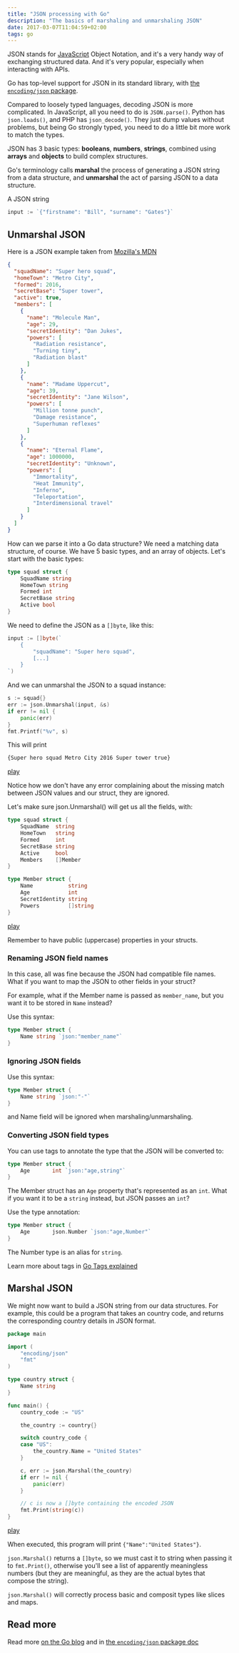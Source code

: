 ```yaml
---
title: "JSON processing with Go"
description: "The basics of marshaling and unmarshaling JSON"
date: 2017-03-07T11:04:59+02:00
tags: go
---
```


JSON stands for [JavaScript](/javascript/) Object Notation, and it's a very handy way of exchanging structured data. And it's very popular, especially when interacting with APIs.

Go has top-level support for JSON in its standard library, with [the `encoding/json` package](https://golang.org/pkg/encoding/json/).

Compared to loosely typed languages, decoding JSON is more complicated. In JavaScript, all you need to do is `JSON.parse()`. Python has `json.loads()`, and PHP has `json_decode()`. They just dump values without problems, but being Go strongly typed, you need to do a little bit more work to match the types.

JSON has 3 basic types: **booleans**, **numbers**, **strings**, combined using **arrays** and **objects** to build complex structures.

Go's terminology calls **marshal** the process of generating a JSON string from a data structure, and **unmarshal** the act of parsing JSON to a data structure.

A JSON string

```go
input := `{"firstname": "Bill", "surname": "Gates"}`
```

## Unmarshal JSON

Here is a JSON example taken from [Mozilla's MDN](https://developer.mozilla.org/en-US/docs/Learn/JavaScript/Objects/JSON)

```json
{
  "squadName": "Super hero squad",
  "homeTown": "Metro City",
  "formed": 2016,
  "secretBase": "Super tower",
  "active": true,
  "members": [
    {
      "name": "Molecule Man",
      "age": 29,
      "secretIdentity": "Dan Jukes",
      "powers": [
        "Radiation resistance",
        "Turning tiny",
        "Radiation blast"
      ]
    },
    {
      "name": "Madame Uppercut",
      "age": 39,
      "secretIdentity": "Jane Wilson",
      "powers": [
        "Million tonne punch",
        "Damage resistance",
        "Superhuman reflexes"
      ]
    },
    {
      "name": "Eternal Flame",
      "age": 1000000,
      "secretIdentity": "Unknown",
      "powers": [
        "Immortality",
        "Heat Immunity",
        "Inferno",
        "Teleportation",
        "Interdimensional travel"
      ]
    }
  ]
}
```

How can we parse it into a Go data structure? We need a matching data structure, of course. We have 5 basic types, and an array of objects. Let's start with the basic types:

```go
type squad struct {
    SquadName string
    HomeTown string
    Formed int
    SecretBase string
    Active bool
}
```

We need to define the JSON as a `[]byte`, like this:

```go
input := []byte(`
    {
        "squadName": "Super hero squad",
        [...]
    }
`)
```

And we can unmarshal the JSON to a squad instance:

```go
s := squad{}
err := json.Unmarshal(input, &s)
if err != nil {
    panic(err)
}
fmt.Printf("%v", s)
```

This will print

```sh
{Super hero squad Metro City 2016 Super tower true}
```

[play](https://play.golang.org/p/wljXmfAeG4)

Notice how we don't have any error complaining about the missing match between JSON values and our struct, they are ignored.

Let's make sure json.Unmarshal() will get us all the fields, with:

```go
type squad struct {
	SquadName  string
	HomeTown   string
	Formed     int
	SecretBase string
	Active     bool
	Members    []Member
}

type Member struct {
	Name           string
	Age            int
	SecretIdentity string
	Powers         []string
}
```
[play](https://play.golang.org/p/i1mYcTi4ZZ)

Remember to have public (uppercase) properties in your structs.

### Renaming JSON field names

In this case, all was fine because the JSON had compatible file names. What if you want to map the JSON to other fields in your struct?

For example, what if the Member name is passed as `member_name`, but you want it to be stored in `Name` instead?

Use this syntax:

```go
type Member struct {
	Name string `json:"member_name"`
}
```

### Ignoring JSON fields

Use this syntax:

```go
type Member struct {
	Name string `json:"-"`
}
```

and Name field will be ignored when marshaling/unmarshaling.

### Converting JSON field types

You can use tags to annotate the type that the JSON will be converted to:

```go
type Member struct {
    Age       int `json:"age,string"`
}
```

The Member struct has an `Age` property that's represented as an `int`. What if you want it to be a `string` instead, but JSON passes an `int`?

Use the type annotation:

```go
type Member struct {
    Age       json.Number `json:"age,Number"`
}
```

The Number type is an alias for `string`.

Learn more about tags in [Go Tags explained](/go-tags)

## Marshal JSON

We might now want to build a JSON string from our data structures. For example, this could be a program that takes an country code, and returns the corresponding country details in JSON format.

```go
package main

import (
	"encoding/json"
	"fmt"
)

type country struct {
	Name string
}

func main() {
	country_code := "US"

	the_country := country{}

	switch country_code {
	case "US":
		the_country.Name = "United States"
	}

	c, err := json.Marshal(the_country)
	if err != nil {
		panic(err)
	}

	// c is now a []byte containing the encoded JSON
	fmt.Print(string(c))
}
```
[play](https://play.golang.org/p/gRjH7uA1m-)

When executed, this program will print `{"Name":"United States"}`.

`json.Marshal()` returns a `[]byte`, so we must cast it to string when passing it to `fmt.Print()`, otherwise you'll see a list of apparently meaningless numbers (but they are meaningful, as they are the actual bytes that compose the string).

`json.Marshal()` will correctly process basic and composit types like slices and maps.

## Read more

Read more [on the Go blog](https://blog.golang.org/json-and-go) and in [the `encoding/json` package doc](https://golang.org/pkg/encoding/json/)